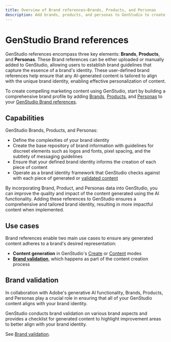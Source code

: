 ```yaml
---
title: Overview of Brand references—Brands, Products, and Personas
description: Add brands, products, and personas to GenStudio to create a comprehensive brand profile that includes all aspects of a brand's representation.
---
```


# GenStudio Brand references

GenStudio references encompass three key elements: **Brands**, **Products**, and **Personas**. These Brand references can be either uploaded or manually added to GenStudio, allowing users to establish brand guidelines that capture the essence of a brand's identity. These user-defined brand references help ensure that any AI-generated content is tailored to align with the unique brand identity, enabling effective personalization of content.

To create compelling marketing content using GenStudio, start by building a comprehensive brand profile by adding [Brands](/help/user-guide/references/brands.md), [Products](/help/user-guide/references/products.md), and [Personas](/help/user-guide/references/personas.md) to your [GenStudio Brand references](/help/user-guide/references/add-references.md).

## Capabilities

GenStudio Brands, Products, and Personas:

* Define the complexities of your brand identity
* Create the base repository of brand information with guidelines for discreet elements such as logos and fonts, pixel spacing, and the subtlety of messaging guidelines
* Ensure that your defined brand identity informs the creation of each piece of content
* Operate as a brand identity framework that GenStudio checks against with each piece of generated or [validated content](#brand-validation)

By incorporating Brand, Product, and Personas data into GenStudio, you can improve the quality and impact of the content generated using the AI functionality. Adding these references to GenStudio ensures a comprehensive and tailored brand identity, resulting in more impactful content when implemented.

## Use cases

Brand references enable two main use cases to ensure any generated content adheres to a brand's desired representation:

* **Content generation** in GenStudio's [Create](/help/user-guide/create/overview.md) or [Content](/help/user-guide/content/overview.md) modes
* [**Brand validation**](#brand-validation), which happens as part of the content creation process

<!-- ## Governance

## Limitations -->

## Brand validation

In collaboration with Adobe's generative AI functionality, Brands, Products, and Personas play a crucial role in ensuring that all of your GenStudio content aligns with your brand identity.

GenStudio conducts brand validation on various brand aspects and provides a checklist for generated content to highlight improvement areas to better align with your brand identity.

See [Brand validation](/help/user-guide/references/brand-validation.md).
<!-- ## Tutorials

See Add brand references to learn how to add brands, products, and personas to GenStudio.

## Sample guides

## Brands

## Products

## Personas -->
